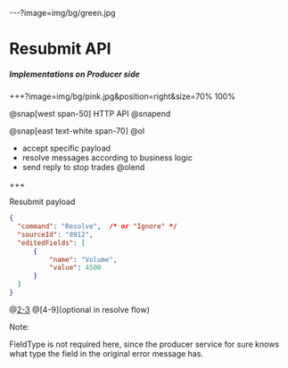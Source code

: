 ---?image=img/bg/green.jpg

# Resubmit API

##### Implementations on Producer side

+++?image=img/bg/pink.jpg&position=right&size=70% 100%

@snap[west span-50]
HTTP API
@snapend

@snap[east text-white span-70]
@ol
- accept specific payload
- resolve messages according to business logic
- send reply to stop trades
@olend


+++

Resubmit payload


```json
{
  "command": "Resolve",  /* or "Ignore" */
  "sourceId": "8912",
  "editedFields": [
      {
          "name": "Volume",
          "value": 4500
      }
  ]
}
```

@[2-3](required)
@[4-9](optional in resolve flow)

Note:

FieldType is not required here, since the producer service
for sure knows what type the field in the original error message has.
